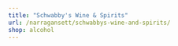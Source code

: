 ```yaml
---
title: "Schwabby's Wine & Spirits"
url: /narragansett/schwabbys-wine-and-spirits/
shop: alcohol
---
```

